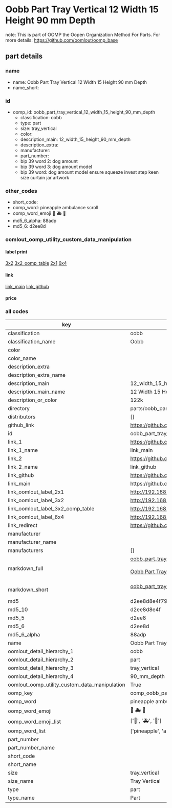 # Oobb Part Tray Vertical 12 Width 15 Height 90 mm Depth  

note: This is part of OOMP the Oopen Organization Method For Parts. For more details: https://github.com/oomlout/oomp_base

##  part details
  







### name
* name: Oobb Part Tray Vertical 12 Width 15 Height 90 mm Depth
* name_short: 
### id
* oomp_id: oobb_part_tray_vertical_12_width_15_height_90_mm_depth
  * classification: oobb
  * type: part
  * size: tray_vertical
  * color: 
  * description_main: 12_width_15_height_90_mm_depth
  * description_extra: 
  * manufacturer: 
  * part_number: 
  * bip 39 word 2: dog amount
  * bip 39 word 3: dog amount model
  * bip 39 word: dog amount model ensure squeeze invest step keen size curtain jar artwork

### other_codes
* short_code: 
* oomp_word: pineapple ambulance scroll
* oomp_word_emoji :pineapple: :ambulance: :scroll:
* md5_6_alpha: 88adp
* md5_6: d2ee8d






### oomlout_oomp_utility_custom_data_manipulation
#### label print
[3x2](http://192.168.1.245:1112/?label=oomp%2088adp)
[3x2_oomp_table](http://192.168.1.108:1112/?label=oomp%2088adp)
[2x1](http://192.168.1.242:1112/?label=oomp%2088adp)
[6x4](http://192.168.1.55:1112/?label=oomp%2088adp)    

#### link

[link_main](https://github.com/oomlout/oomlout_oomp_version_1_messy/tree/main/parts/oobb_part_tray_vertical_12_width_15_height_90_mm_depth) [link_github](https://github.com/oomlout/oomlout_oomp_version_1_messy/tree/main/parts/oobb_part_tray_vertical_12_width_15_height_90_mm_depth)                             

#### price







### all codes 
| key | value |  
| --- | --- |  
| classification | oobb |  
| classification_name | Oobb |  
| color |  |  
| color_name |  |  
| description_extra |  |  
| description_extra_name |  |  
| description_main | 12_width_15_height_90_mm_depth |  
| description_main_name | 12 Width 15 Height 90 mm Depth |  
| description_or_color | 122k |  
| directory | parts/oobb_part_tray_vertical_12_width_15_height_90_mm_depth |  
| distributors | [] |  
| github_link | https://github.com/oomlout/oomlout_oomp_part_src/tree/main/parts/oobb_part_tray_vertical_12_width_15_height_90_mm_depth |  
| id | oobb_part_tray_vertical_12_width_15_height_90_mm_depth |  
| link_1 | https://github.com/oomlout/oomlout_oomp_version_1_messy/tree/main/parts/oobb_part_tray_vertical_12_width_15_height_90_mm_depth |  
| link_1_name | link_main |  
| link_2 | https://github.com/oomlout/oomlout_oomp_version_1_messy/tree/main/parts/oobb_part_tray_vertical_12_width_15_height_90_mm_depth |  
| link_2_name | link_github |  
| link_github | https://github.com/oomlout/oomlout_oomp_version_1_messy/tree/main/parts/oobb_part_tray_vertical_12_width_15_height_90_mm_depth |  
| link_main | https://github.com/oomlout/oomlout_oomp_version_1_messy/tree/main/parts/oobb_part_tray_vertical_12_width_15_height_90_mm_depth |  
| link_oomlout_label_2x1 | http://192.168.1.242:1112/?label=oomp%2088adp |  
| link_oomlout_label_3x2 | http://192.168.1.245:1112/?label=oomp%2088adp |  
| link_oomlout_label_3x2_oomp_table | http://192.168.1.108:1112/?label=oomp%2088adp |  
| link_oomlout_label_6x4 | http://192.168.1.55:1112/?label=oomp%2088adp |  
| link_redirect | https://github.com/oomlout/oomlout_oomp_version_1_messy/tree/main/parts/oobb_part_tray_vertical_12_width_15_height_90_mm_depth |  
| manufacturer |  |  
| manufacturer_name |  |  
| manufacturers | [] |  
| markdown_full | [oobb_part_tray_vertical_12_width_15_height_90_mm_depth](none)<br>[](none)<br>[Oobb Part Tray Vertical 12 Width 15 Height 90 Mm Depth](none)<br><br> |  
| markdown_short | [oobb_part_tray_vertical_12_width_15_height_90_mm_depth](none)<br><br> |  
| md5 | d2ee8d8e4f79baadd7e9c4b51d020204 |  
| md5_10 | d2ee8d8e4f |  
| md5_5 | d2ee8 |  
| md5_6 | d2ee8d |  
| md5_6_alpha | 88adp |  
| name | Oobb Part Tray Vertical 12 Width 15 Height 90 mm Depth |  
| oomlout_detail_hierarchy_1 | oobb |  
| oomlout_detail_hierarchy_2 | part |  
| oomlout_detail_hierarchy_3 | tray_vertical |  
| oomlout_detail_hierarchy_4 | 90_mm_depth |  
| oomlout_oomp_utility_custom_data_manipulation | True |  
| oomp_key | oomp_oobb_part_tray_vertical_12_width_15_height_90_mm_depth |  
| oomp_word | pineapple ambulance scroll |  
| oomp_word_emoji | :pineapple: :ambulance: :scroll: |  
| oomp_word_emoji_list | [':pineapple:', ':ambulance:', ':scroll:'] |  
| oomp_word_list | ['pineapple', 'ambulance', 'scroll'] |  
| part_number |  |  
| part_number_name |  |  
| short_code |  |  
| short_name |  |  
| size | tray_vertical |  
| size_name | Tray Vertical |  
| type | part |  
| type_name | Part |  
